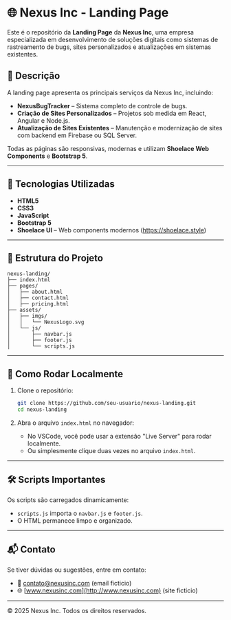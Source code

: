 
# 🌐 Nexus Inc - Landing Page

Este é o repositório da **Landing Page** da **Nexus Inc**, uma empresa especializada em desenvolvimento de soluções digitais como sistemas de rastreamento de bugs, sites personalizados e atualizações em sistemas existentes.

## 📌 Descrição

A landing page apresenta os principais serviços da Nexus Inc, incluindo:

- **NexusBugTracker** – Sistema completo de controle de bugs.
- **Criação de Sites Personalizados** – Projetos sob medida em React, Angular e Node.js.
- **Atualização de Sites Existentes** – Manutenção e modernização de sites com backend em Firebase ou SQL Server.

Todas as páginas são responsivas, modernas e utilizam **Shoelace Web Components** e **Bootstrap 5**.

---

## 🧰 Tecnologias Utilizadas

- **HTML5**
- **CSS3**
- **JavaScript**
- **Bootstrap 5**
- **Shoelace UI** – Web components modernos (https://shoelace.style)

---

## 📁 Estrutura do Projeto

```
nexus-landing/
├── index.html
├── pages/
│   ├── about.html
│   ├── contact.html
│   ├── pricing.html
├── assets/
│   ├── imgs/
│   │   └── NexusLogo.svg
│   └── js/
│       ├── navbar.js
│       ├── footer.js
│       └── scripts.js
```

---

## 🚀 Como Rodar Localmente

1. Clone o repositório:

   ```bash
   git clone https://github.com/seu-usuario/nexus-landing.git
   cd nexus-landing
   ```

2. Abra o arquivo `index.html` no navegador:

   - No VSCode, você pode usar a extensão "Live Server" para rodar localmente.
   - Ou simplesmente clique duas vezes no arquivo `index.html`.

---

## 🛠 Scripts Importantes

Os scripts são carregados dinamicamente:

- `scripts.js` importa o `navbar.js` e `footer.js`.
- O HTML permanece limpo e organizado.

---

## 📬 Contato

Se tiver dúvidas ou sugestões, entre em contato:

- 📧 contato@nexusinc.com (email ficticio)
- 🌐 [www.nexusinc.com](http://www.nexusinc.com) (site ficticio)

---

© 2025 Nexus Inc. Todos os direitos reservados.
